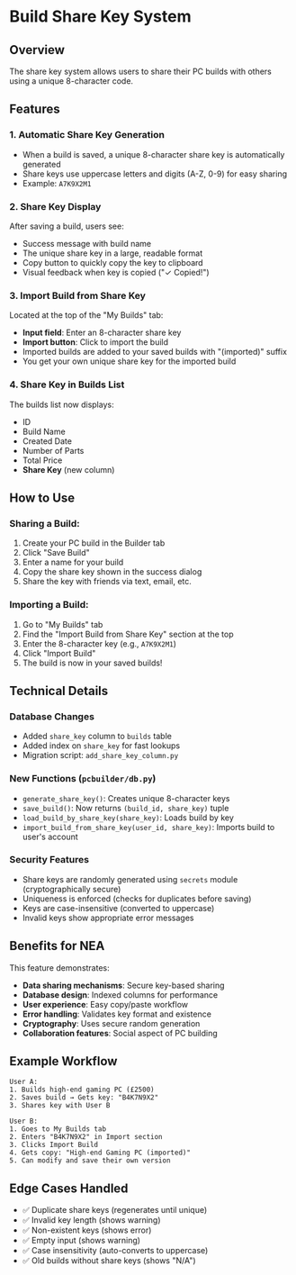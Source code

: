 # Build Share Key System

## Overview
The share key system allows users to share their PC builds with others using a unique 8-character code.

## Features

### 1. **Automatic Share Key Generation**
- When a build is saved, a unique 8-character share key is automatically generated
- Share keys use uppercase letters and digits (A-Z, 0-9) for easy sharing
- Example: `A7K9X2M1`

### 2. **Share Key Display**
After saving a build, users see:
- Success message with build name
- The unique share key in a large, readable format
- Copy button to quickly copy the key to clipboard
- Visual feedback when key is copied ("✓ Copied!")

### 3. **Import Build from Share Key**
Located at the top of the "My Builds" tab:
- **Input field**: Enter an 8-character share key
- **Import button**: Click to import the build
- Imported builds are added to your saved builds with "(imported)" suffix
- You get your own unique share key for the imported build

### 4. **Share Key in Builds List**
The builds list now displays:
- ID
- Build Name
- Created Date
- Number of Parts
- Total Price
- **Share Key** (new column)

## How to Use

### Sharing a Build:
1. Create your PC build in the Builder tab
2. Click "Save Build"
3. Enter a name for your build
4. Copy the share key shown in the success dialog
5. Share the key with friends via text, email, etc.

### Importing a Build:
1. Go to "My Builds" tab
2. Find the "Import Build from Share Key" section at the top
3. Enter the 8-character key (e.g., `A7K9X2M1`)
4. Click "Import Build"
5. The build is now in your saved builds!

## Technical Details

### Database Changes
- Added `share_key` column to `builds` table
- Added index on `share_key` for fast lookups
- Migration script: `add_share_key_column.py`

### New Functions (`pcbuilder/db.py`)
- `generate_share_key()`: Creates unique 8-character keys
- `save_build()`: Now returns `(build_id, share_key)` tuple
- `load_build_by_share_key(share_key)`: Loads build by key
- `import_build_from_share_key(user_id, share_key)`: Imports build to user's account

### Security Features
- Share keys are randomly generated using `secrets` module (cryptographically secure)
- Uniqueness is enforced (checks for duplicates before saving)
- Keys are case-insensitive (converted to uppercase)
- Invalid keys show appropriate error messages

## Benefits for NEA

This feature demonstrates:
- **Data sharing mechanisms**: Secure key-based sharing
- **Database design**: Indexed columns for performance
- **User experience**: Easy copy/paste workflow
- **Error handling**: Validates key format and existence
- **Cryptography**: Uses secure random generation
- **Collaboration features**: Social aspect of PC building

## Example Workflow

```
User A:
1. Builds high-end gaming PC (£2500)
2. Saves build → Gets key: "B4K7N9X2"
3. Shares key with User B

User B:
1. Goes to My Builds tab
2. Enters "B4K7N9X2" in Import section
3. Clicks Import Build
4. Gets copy: "High-end Gaming PC (imported)"
5. Can modify and save their own version
```

## Edge Cases Handled
- ✅ Duplicate share keys (regenerates until unique)
- ✅ Invalid key length (shows warning)
- ✅ Non-existent keys (shows error)
- ✅ Empty input (shows warning)
- ✅ Case insensitivity (auto-converts to uppercase)
- ✅ Old builds without share keys (shows "N/A")
